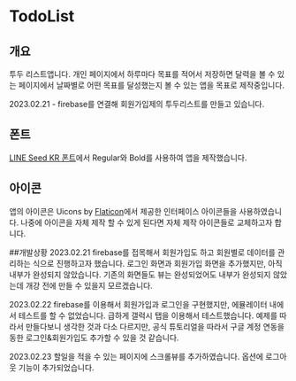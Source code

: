 # TodoList

## 개요
투두 리스트앱니다. 개인 페이지에서 하루마다 목표를 적어서 저장하면 달력을 볼 수 있는 페이지에서 날짜별로 어떤 목표를 달성했는지 볼 수 있는 앱을 목표로 제작중입니다.

2023.02.21 - firebase를 연결해 회원가입제의 투두리스트를 만들고 있습니다.

## 폰트
[LINE Seed KR 폰트](https://seed.line.me/index_kr.html)에서 Regular와 Bold를 사용하여 앱을 제작했습니다.

## 아이콘
앱의 아이콘은 Uicons by <a href="https://www.flaticon.com/uicons">Flaticon</a>에서 제공한 인터페이스 아이콘들을 사용하였습니다. 나중에 아이콘을 자체 제작 할 수 있게 된다면 자체 제작 아이콘들로 교체하고자 합니다.

##개발상황
2023.02.21
firebase를 접목해서 회원가입도 하고 회원별로 데이터를 관리하는 식으로 진행하고자 했습니다. 로그인 화면과 회원가입 화면을 추가했지만, 아직 내부가 완성되지 않았습니다. 기존의 화면들도 뷰는 완성되었어도 내부가 완성되지 않았는데 개강 전에 만들 수 있을지 모르겠습니다.

2023.02.22
firebase를 이용해서 회원가입과 로그인을 구현했지만, 에뮬레이터 내에서 테스트를 할 수 없었습니다. 급하게 갤럭시 탭을 이용해서 테스트했습니다. 예제를 따라서 만들다보니 생각한 것과 다소 다르지만, 공식 튜토리얼을 따라서 구글 계정 연동을 동한 로그인&회원가입도 추가할 수 있을 것 같습니다.

2023.02.23
할일을 적을 수 있는 페이지에 스크롤뷰를 추가하였습니다. 옵션에 로그아웃 기능이 추가되었습니다.
